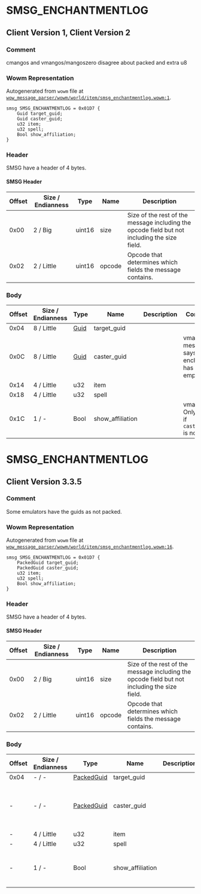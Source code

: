 # SMSG_ENCHANTMENTLOG

## Client Version 1, Client Version 2

### Comment

cmangos and vmangos/mangoszero disagree about packed and extra u8

### Wowm Representation

Autogenerated from `wowm` file at [`wow_message_parser/wowm/world/item/smsg_enchantmentlog.wowm:1`](https://github.com/gtker/wow_messages/tree/main/wow_message_parser/wowm/world/item/smsg_enchantmentlog.wowm#L1).
```rust,ignore
smsg SMSG_ENCHANTMENTLOG = 0x01D7 {
    Guid target_guid;
    Guid caster_guid;
    u32 item;
    u32 spell;
    Bool show_affiliation;
}
```
### Header

SMSG have a header of 4 bytes.

#### SMSG Header

| Offset | Size / Endianness | Type   | Name   | Description |
| ------ | ----------------- | ------ | ------ | ----------- |
| 0x00   | 2 / Big           | uint16 | size   | Size of the rest of the message including the opcode field but not including the size field.|
| 0x02   | 2 / Little        | uint16 | opcode | Opcode that determines which fields the message contains.|

### Body

| Offset | Size / Endianness | Type | Name | Description | Comment |
| ------ | ----------------- | ---- | ---- | ----------- | ------- |
| 0x04 | 8 / Little | [Guid](../spec/packed-guid.md) | target_guid |  |  |
| 0x0C | 8 / Little | [Guid](../spec/packed-guid.md) | caster_guid |  | vmangos: message says enchant has faded if empty |
| 0x14 | 4 / Little | u32 | item |  |  |
| 0x18 | 4 / Little | u32 | spell |  |  |
| 0x1C | 1 / - | Bool | show_affiliation |  | vmangos: Only used if `caster_guid` is not 0. |

# SMSG_ENCHANTMENTLOG

## Client Version 3.3.5

### Comment

Some emulators have the guids as not packed.

### Wowm Representation

Autogenerated from `wowm` file at [`wow_message_parser/wowm/world/item/smsg_enchantmentlog.wowm:16`](https://github.com/gtker/wow_messages/tree/main/wow_message_parser/wowm/world/item/smsg_enchantmentlog.wowm#L16).
```rust,ignore
smsg SMSG_ENCHANTMENTLOG = 0x01D7 {
    PackedGuid target_guid;
    PackedGuid caster_guid;
    u32 item;
    u32 spell;
    Bool show_affiliation;
}
```
### Header

SMSG have a header of 4 bytes.

#### SMSG Header

| Offset | Size / Endianness | Type   | Name   | Description |
| ------ | ----------------- | ------ | ------ | ----------- |
| 0x00   | 2 / Big           | uint16 | size   | Size of the rest of the message including the opcode field but not including the size field.|
| 0x02   | 2 / Little        | uint16 | opcode | Opcode that determines which fields the message contains.|

### Body

| Offset | Size / Endianness | Type | Name | Description | Comment |
| ------ | ----------------- | ---- | ---- | ----------- | ------- |
| 0x04 | - / - | [PackedGuid](../spec/packed-guid.md) | target_guid |  |  |
| - | - / - | [PackedGuid](../spec/packed-guid.md) | caster_guid |  | vmangos: message says enchant has faded if empty |
| - | 4 / Little | u32 | item |  |  |
| - | 4 / Little | u32 | spell |  |  |
| - | 1 / - | Bool | show_affiliation |  | vmangos: Only used if `caster_guid` is not 0. |

